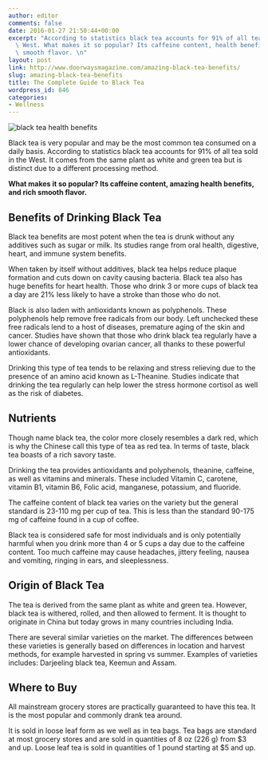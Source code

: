 ```yaml
---
author: editor
comments: false
date: 2016-01-27 21:50:44+00:00
excerpt: "According to statistics black tea accounts for 91% of all tea sold in the\
  \ West. What makes it so popular? Its caffeine content, health benefits, and rich\
  \ smooth flavor. \n"
layout: post
link: http://www.doorwaysmagazine.com/amazing-black-tea-benefits/
slug: amazing-black-tea-benefits
title: The Complete Guide to Black Tea
wordpress_id: 846
categories:
- Wellness
---
```


![black tea health benefits](https://www.doorwaysmagazine.com/wp-content/uploads/black_tea_health_benefits.jpg)

Black tea is very popular and may be the most common tea consumed on a daily basis. According to statistics black tea accounts for 91% of all tea sold in the West. It comes from the same plant as white and green tea but is distinct due to a different processing method. 

**What makes it so popular? Its caffeine content, amazing health benefits, and rich smooth flavor.** 



## Benefits of Drinking Black Tea



Black tea benefits are most potent when the tea is drunk without any additives such as sugar or milk. Its studies range from oral health, digestive, heart, and immune system benefits. 

When taken by itself without additives, black tea helps reduce plaque formation and cuts down on cavity causing bacteria. Black tea also has huge benefits for heart health. Those who drink 3 or more cups of black tea a day are 21% less likely to have a stroke than those who do not. 

Black is also laden with antioxidants known as polyphenols. These polyphenols help remove free radicals from our body. Left unchecked these free radicals lend to a host of diseases, premature aging of the skin and cancer. Studies have shown that those who drink black tea regularly have a lower chance of developing ovarian cancer, all thanks to these powerful antioxidants. 

Drinking this type of tea tends to be relaxing and stress relieving due to the presence of an amino acid known as L-Theanine. Studies indicate that drinking the tea regularly can help lower the stress hormone cortisol as well as the risk of diabetes. 



## Nutrients



Though name black tea, the color more closely resembles a dark red, which is why the Chinese call this type of tea as red tea. In terms of taste, black tea boasts of a rich savory taste. 

Drinking the tea provides antioxidants and polyphenols, theanine, caffeine, as well as vitamins and minerals. These included Vitamin C, carotene, vitamin B1, vitamin B6, Folic acid, manganese, potassium, and fluoride.  

The caffeine content of black tea varies on the variety but the general standard is 23-110 mg per cup of tea. This is less than the standard 90-175 mg of caffeine found in a cup of coffee. 

Black tea is considered safe for most individuals and is only potentially harmful when you drink more than 4 or 5 cups a day due to the caffeine content. Too much caffeine may cause headaches, jittery feeling, nausea and vomiting, ringing in ears, and sleeplessness. 



## Origin of Black Tea



The tea is derived from the same plant as white and green tea. However, black tea is withered, rolled, and then allowed to ferment. It is thought to originate in China but today grows in many countries including India. 

There are several similar varieties on the market. The differences between these varieties is generally based on differences in location and harvest methods, for example harvested in spring vs summer. Examples of varieties includes: Darjeeling black tea, Keemun and Assam. 



## Where to Buy



All mainstream grocery stores are practically guaranteed to have this tea. It is the most popular and commonly drank tea around. 

It is sold in loose leaf form as we well as in tea bags. Tea bags are standard at most grocery stores and are sold in quantities of  8 oz (226 g) from $3 and up. Loose leaf tea is sold in quantities of 1 pound starting at $5 and up. 

